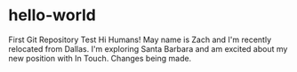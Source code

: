 # hello-world
First Git Repository Test
Hi Humans!
May name is Zach and I'm recently relocated from Dallas.
I'm exploring Santa Barbara and am excited about my new position with In Touch.
Changes being made.
